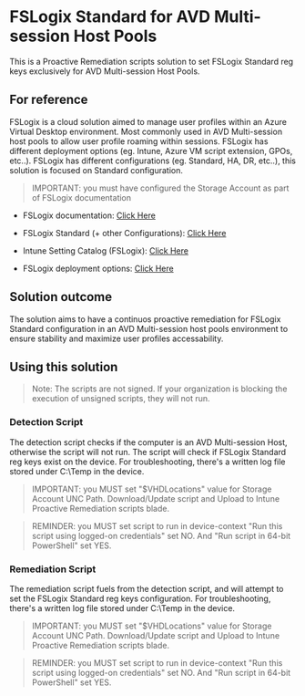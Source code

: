 # FSLogix Standard for AVD Multi-session Host Pools
This is a Proactive Remediation scripts solution to set FSLogix Standard reg keys exclusively for AVD Multi-session Host Pools.

## For reference
FSLogix is a cloud solution aimed to manage user profiles within an Azure Virtual Desktop environment.
Most commonly used in AVD Multi-session host pools to allow user profile roaming within sessions.
FSLogix has different deployment options (eg. Intune, Azure VM script extension, GPOs, etc..).
FSLogix has different configurations (eg. Standard, HA, DR, etc..), this solution is focused on Standard configuration.

> IMPORTANT: you must have configured the Storage Account as part of FSLogix documentation

* FSLogix documentation:
[Click Here](https://learn.microsoft.com/en-us/fslogix/overview-what-is-fslogix)

* FSLogix Standard (+ other Configurations):
[Click Here](https://learn.microsoft.com/en-us/fslogix/concepts-configuration-examples#example-1-standard)

* Intune Setting Catalog (FSLogix):
[Click Here](https://learn.microsoft.com/en-us/fslogix/reference-configuration-settings?tabs=profiles)

* FSLogix deployment options:
[Click Here](https://learn.microsoft.com/en-us/fslogix/concepts-configuration-options)

## Solution outcome
The solution aims to have a continuos proactive remediation for FSLogix Standard configuration in an AVD Multi-session host pools environment to ensure stability and maximize user profiles accessability.

## Using this solution
> Note: The scripts are not signed. If your organization is blocking the execution of unsigned scripts, they will not run.

### Detection Script
The detection script checks if the computer is an AVD Multi-session Host, otherwise the script will not run.
The script will check if FSLogix Standard reg keys exist on the device.
For troubleshooting, there's a written log file stored under C:\Temp in the device.

> IMPORTANT: you MUST set "$VHDLocations" value for Storage Account UNC Path. Download/Update script and Upload to Intune Proactive Remediation scripts blade.

> REMINDER: you MUST set script to run in device-context "Run this script using logged-on credentials" set NO. And "Run script in 64-bit PowerShell" set YES.

### Remediation Script
The remediation script fuels from the detection script, and will attempt to set the FSLogix Standard reg keys configuration.
For troubleshooting, there's a written log file stored under C:\Temp in the device.

> IMPORTANT: you MUST set "$VHDLocations" value for Storage Account UNC Path. Download/Update script and Upload to Intune Proactive Remediation scripts blade.

> REMINDER: you MUST set script to run in device-context "Run this script using logged-on credentials" set NO. And "Run script in 64-bit PowerShell" set YES.
